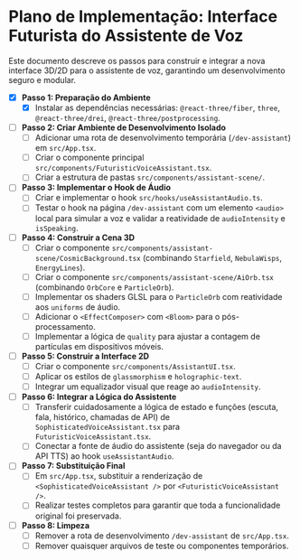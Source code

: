 # Plano de Implementação: Interface Futurista do Assistente de Voz

Este documento descreve os passos para construir e integrar a nova interface 3D/2D para o assistente de voz, garantindo um desenvolvimento seguro e modular.

- [x] **Passo 1: Preparação do Ambiente**
  - [x] Instalar as dependências necessárias: `@react-three/fiber`, `three`, `@react-three/drei`, `@react-three/postprocessing`.

- [ ] **Passo 2: Criar Ambiente de Desenvolvimento Isolado**
  - [ ] Adicionar uma rota de desenvolvimento temporária (`/dev-assistant`) em `src/App.tsx`.
  - [ ] Criar o componente principal `src/components/FuturisticVoiceAssistant.tsx`.
  - [ ] Criar a estrutura de pastas `src/components/assistant-scene/`.

- [ ] **Passo 3: Implementar o Hook de Áudio**
  - [ ] Criar e implementar o hook `src/hooks/useAssistantAudio.ts`.
  - [ ] Testar o hook na página `/dev-assistant` com um elemento `<audio>` local para simular a voz e validar a reatividade de `audioIntensity` e `isSpeaking`.

- [ ] **Passo 4: Construir a Cena 3D**
  - [ ] Criar o componente `src/components/assistant-scene/CosmicBackground.tsx` (combinando `Starfield`, `NebulaWisps`, `EnergyLines`).
  - [ ] Criar o componente `src/components/assistant-scene/AiOrb.tsx` (combinando `OrbCore` e `ParticleOrb`).
  - [ ] Implementar os shaders GLSL para o `ParticleOrb` com reatividade aos `uniforms` de áudio.
  - [ ] Adicionar o `<EffectComposer>` com `<Bloom>` para o pós-processamento.
  - [ ] Implementar a lógica de `quality` para ajustar a contagem de partículas em dispositivos móveis.

- [ ] **Passo 5: Construir a Interface 2D**
  - [ ] Criar o componente `src/components/AssistantUI.tsx`.
  - [ ] Aplicar os estilos de `glassmorphism` e `holographic-text`.
  - [ ] Integrar um equalizador visual que reage ao `audioIntensity`.

- [ ] **Passo 6: Integrar a Lógica do Assistente**
  - [ ] Transferir cuidadosamente a lógica de estado e funções (escuta, fala, histórico, chamadas de API) de `SophisticatedVoiceAssistant.tsx` para `FuturisticVoiceAssistant.tsx`.
  - [ ] Conectar a fonte de áudio do assistente (seja do navegador ou da API TTS) ao hook `useAssistantAudio`.

- [ ] **Passo 7: Substituição Final**
  - [ ] Em `src/App.tsx`, substituir a renderização de `<SophisticatedVoiceAssistant />` por `<FuturisticVoiceAssistant />`.
  - [ ] Realizar testes completos para garantir que toda a funcionalidade original foi preservada.

- [ ] **Passo 8: Limpeza**
  - [ ] Remover a rota de desenvolvimento `/dev-assistant` de `src/App.tsx`.
  - [ ] Remover quaisquer arquivos de teste ou componentes temporários.